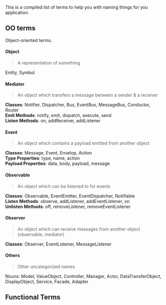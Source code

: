 This is a compiled list of terms to help you with naming things for you application. 

## OO terms

Object-oriented terms. 

#### Object

> A representation of something

Entity, Symbol

#### Mediator

> An object which transfers a message between a sender & a receiver

**Classes**: Notifier, Dispatcher, Bus, EventBus, MessageBus, Conductor, Router 
<br /> **Emit Methods**: notify, emit, dispatch, execute, send
<br /> **Listen Methods**: on, addReceiver, addListener

#### Event

> An object which contains a payload emitted from another object

**Classes**: Message, Event, Envelop, Action
<br /> **Type Properties**: type, name, action
<br /> **Payload Properties**: data, body, payload, message

#### Observable

> An object which can be listened to for events

**Classes**: Observable, EventEmitter, EventDispatcher, Notifiable
<br /> **Listen Methods**: observe, addListener, addEventListener, on
<br /> **Unlisten Methods**: off, removeListener, removeEventListener

#### Observer

> An object which can receive messages from another object (observable, mediator)

**Classes**: Observer, EventListener, MessageListener

#### Others

> Other uncategorized names

Nouns: Model, ValueObject, Controller, Manager, Actor, DataTransferObject, DisplayObject, Service, Facade, Adapter

## Functional Terms


